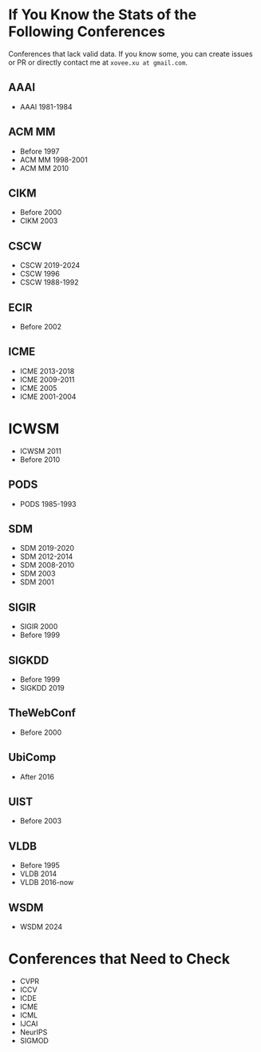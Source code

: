 # If You Know the Stats of the Following Conferences

Conferences that lack valid data. If you know some, you can create issues or PR  or directly 
contact me at `xovee.xu at gmail.com`.

## AAAI

- AAAI 1981-1984

## ACM MM

- Before 1997
- ACM MM 1998-2001
- ACM MM 2010

## CIKM 

- Before 2000
- CIKM 2003

## CSCW

- CSCW 2019-2024
- CSCW 1996
- CSCW 1988-1992

## ECIR

- Before 2002

## ICME

- ICME 2013-2018
- ICME 2009-2011
- ICME 2005
- ICME 2001-2004

# ICWSM

- ICWSM 2011
- Before 2010

## PODS

- PODS 1985-1993

## SDM 

- SDM 2019-2020
- SDM 2012-2014
- SDM 2008-2010
- SDM 2003
- SDM 2001

## SIGIR

- SIGIR 2000
- Before 1999

## SIGKDD

- Before 1999
- SIGKDD 2019

## TheWebConf

- Before 2000

## UbiComp

- After 2016

## UIST

- Before 2003

## VLDB 

- Before 1995
- VLDB 2014
- VLDB 2016-now

## WSDM 

- WSDM 2024

# Conferences that Need to Check

- CVPR
- ICCV
- ICDE
- ICME
- ICML
- IJCAI
- NeurIPS
- SIGMOD
